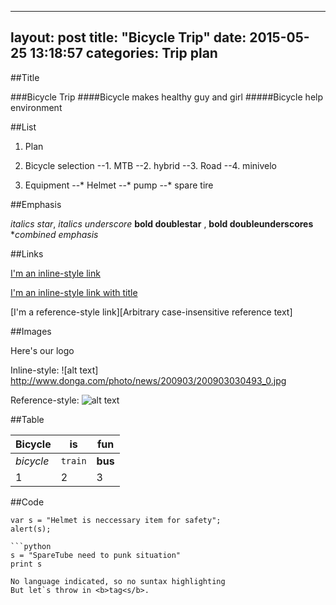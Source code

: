 
---
layout: post
title:  "Bicycle Trip"
date:   2015-05-25 13:18:57
categories: Trip plan
---

##Title

###Bicycle Trip
####Bicycle makes healthy guy and girl
#####Bicycle help environment

##List

1. Plan

2. Bicycle selection
 --1. MTB
 --2. hybrid
 --3. Road
 --4. minivelo
3. Equipment
 --* Helmet
 --* pump
 --* spare tire

##Emphasis

*italics star*, _italics underscore_
**bold doublestar** , __bold doubleunderscores__
**combined _emphasis_*

##Links

[I'm an inline-style link](http://www.naver.com)

[I'm an inline-style link with title](http://www.naver.com "Naver's Homepage")

[I'm a reference-style link][Arbitrary case-insensitive reference text]

##Images

Here's our logo

Inline-style:
![alt text]
http://www.donga.com/photo/news/200903/200903030493_0.jpg

Reference-style:
![alt text][logo]

[logo]: http://www.donga.com/photo/news/200903/200903030493_0.jpg

##Table

Bicycle | is | fun
--- | --- | ---
*bicycle* | `train` | **bus**
1 | 2 | 3

##Code
```Javascripts
var s = "Helmet is neccessary item for safety";
alert(s);

```python
s = "SpareTube need to punk situation"
print s
```

```
No language indicated, so no suntax highlighting
But let`s throw in <b>tag<s/b>.
```
